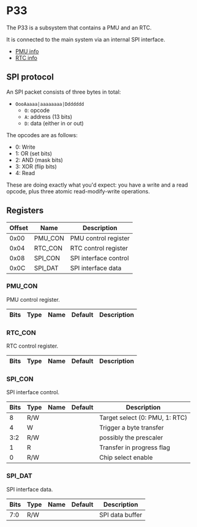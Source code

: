 # P33

The P33 is a subsystem that contains a PMU and an RTC.

It is connected to the main system via an internal SPI interface.

- [PMU info](p33_pmu.md)
- [RTC info](p33_rtc.md)

## SPI protocol

An SPI packet consists of three bytes in total:
- `OooAaaaa|aaaaaaaa|Ddddddd`
  * `O`: opcode
  * `A`: address (13 bits)
  * `D`: data (either in or out)

The opcodes are as follows:
- 0: Write
- 1: OR (set bits)
- 2: AND (mask bits)
- 3: XOR (flip bits)
- 4: Read

These are doing exactly what you'd expect: you have a write and a read opcode, plus three atomic read-modify-write operations.

## Registers

| Offset | Name     | Description             |
|--------|----------|-------------------------|
| 0x00   | PMU_CON  | PMU control register    |
| 0x04   | RTC_CON  | RTC control register    |
| 0x08   | SPI_CON  | SPI interface control   |
| 0x0C   | SPI_DAT  | SPI interface data      |

### PMU_CON

PMU control register.

| Bits  | Type | Name | Default | Description            |
|-------|------|------|---------|------------------------|

### RTC_CON

RTC control register.

| Bits  | Type | Name | Default | Description            |
|-------|------|------|---------|------------------------|

### SPI_CON

SPI interface control.

| Bits  | Type | Name | Default | Description            |
|-------|------|------|---------|------------------------|
| 8     | R/W  |      |         | Target select (0: PMU, 1: RTC) |
| 4     | W    |      |         | Trigger a byte transfer |
| 3:2   | R/W  |      |         | possibly the prescaler |
| 1     | R    |      |         | Transfer in progress flag |
| 0     | R/W  |      |         | Chip select enable     |

### SPI_DAT

SPI interface data.

| Bits  | Type | Name | Default | Description            |
|-------|------|------|---------|------------------------|
| 7:0   | R/W  |      |         | SPI data buffer        |
